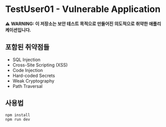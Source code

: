 # TestUser01 - Vulnerable Application

⚠️ **WARNING: 이 저장소는 보안 테스트 목적으로 만들어진 의도적으로 취약한 애플리케이션입니다.**

## 포함된 취약점들
- SQL Injection
- Cross-Site Scripting (XSS)
- Code Injection
- Hard-coded Secrets
- Weak Cryptography
- Path Traversal

## 사용법
```bash
npm install
npm run dev